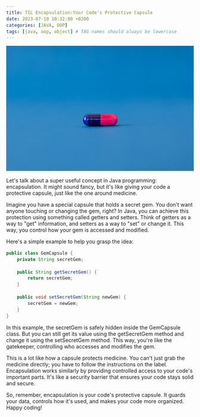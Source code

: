 ```yaml
---
title: TIL Encapsulation:Your Code's Protective Capsule
date: 2023-07-10 10:32:00 +0200
categories: [JAVA, OOP]
tags: [java, oop, object] # TAG names should always be lowercase
---
```


![Capsule](/assets/images/capsule.jpg)

Let's talk about a super useful concept in Java programming: encapsulation. It might sound fancy, but it's like giving your code a protective capsule, just like the one around medicine.

Imagine you have a special capsule that holds a secret gem. You don't want anyone touching or changing the gem, right? In Java, you can achieve this protection using something called getters and setters. Think of getters as a way to "get" information, and setters as a way to "set" or change it. This way, you control how your gem is accessed and modified.

Here's a simple example to help you grasp the idea:

```java
public class GemCapsule {
    private String secretGem;

    public String getSecretGem() {
        return secretGem;
    }

    public void setSecretGem(String newGem) {
        secretGem = newGem;
    }
}

```

In this example, the secretGem is safely hidden inside the GemCapsule class. But you can still get its value using the getSecretGem method and change it using the setSecretGem method. This way, you're like the gatekeeper, controlling who accesses and modifies the gem.

This is a lot like how a capsule protects medicine. You can't just grab the medicine directly; you have to follow the instructions on the label. Encapsulation works similarly by providing controlled access to your code's important parts. It's like a security barrier that ensures your code stays solid and secure.

So, remember, encapsulation is your code's protective capsule. It guards your data, controls how it's used, and makes your code more organized. Happy coding!
